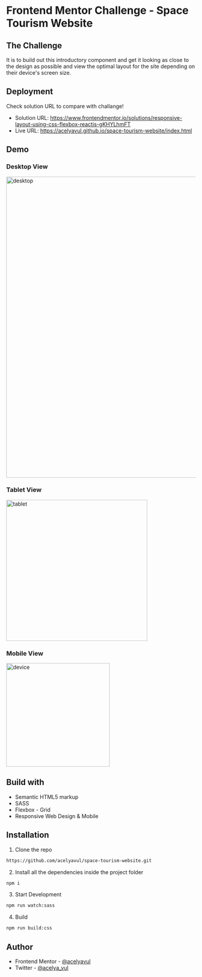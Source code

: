 # Frontend Mentor Challenge - Space Tourism Website

## The Challenge

It is to build out this introductory component and get it looking as close to the design as possible and view the optimal layout for the site depending on their device's screen size.

## Deployment

Check solution URL to compare with challange!

- Solution URL: https://www.frontendmentor.io/solutions/responsive-layout-using-css-flexbox-reactjs-gKHYLhmFT
- Live URL: https://acelyavul.github.io/space-tourism-website/index.html

## Demo

### Desktop View

<img src="https://user-images.githubusercontent.com/88436030/153085311-0c30c334-d754-487e-bce4-60b0a231953e.png" alt="desktop" width="800px"/>

### Tablet View

<img src="https://user-images.githubusercontent.com/88436030/153085744-5aaf37ff-2c9d-4be6-9e55-0f1fc0b647f7.png" alt="tablet" width="375px"/>

### Mobile View

<img src="https://user-images.githubusercontent.com/88436030/153085830-c6b7855c-8f01-4d3e-b8d4-4f207d9060d7.png" alt="device" width="275px"/>

## Build with

- Semantic HTML5 markup
- SASS
- Flexbox - Grid
- Responsive Web Design & Mobile 

## Installation


1. Clone the repo

```sh
https://github.com/acelyavul/space-tourism-website.git
```

2. Install all the dependencies inside the project folder

```sh
npm i
```

3. Start Development

```sh
npm run watch:sass
```

4. Build

```sh
npm run build:css
```
## Author

- Frontend Mentor - [@acelyavul](https://www.frontendmentor.io/profile/acelyavul)
- Twitter - [@acelya_vul](https://twitter.com/acelya_vul)
